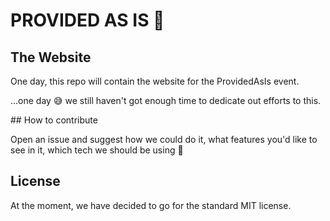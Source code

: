 # PROVIDED AS IS ️🧩

## The Website

One day, this repo will contain the website for the ProvidedAsIs event.

...one day 😅 we still haven't got enough time to dedicate out efforts to this.

## How to contribute

Open an issue and suggest how we could do it, what features you'd like to see in it, which tech we should be using 🤗

## License

At the moment, we have decided to go for the standard MIT license.
